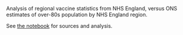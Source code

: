 Analysis of regional vaccine statistics from NHS England, versus ONS estimates
of over-80s population by NHS England region. 

See [the notebook](vaccine_stats_by_region_and_population.ipynb) for sources and analysis.

